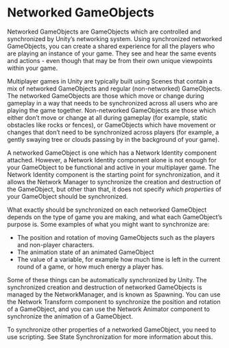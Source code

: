 # Networked GameObjects

Networked GameObjects are GameObjects which are controlled and synchronized by Unity’s networking system. Using synchronized networked GameObjects, you can create a shared experience for all the players who are playing an instance of your game. They see and hear the same events and actions - even though that may be from their own unique viewpoints within your game.

Multiplayer games in Unity are typically built using Scenes that contain a mix of networked GameObjects and regular (non-networked) GameObjects. The networked GameObjects are those which move or change during gameplay in a way that needs to be synchronized across all users who are playing the game together. Non-networked GameObjects are those which either don’t move or change at all during gameplay (for example, static obstacles like rocks or fences), or GameObjects which have movement or changes that don’t need to be synchronized across players (for example, a gently swaying tree or clouds passing by in the background of your game).

A networked GameObject is one which has a Network Identity component attached. However, a Network Identity component alone is not enough for your GameObject to be functional and active in your multiplayer game. The Network Identity component is the starting point for synchronization, and it allows the Network Manager to synchronize the creation and destruction of the GameObject, but other than that, it does not specify *which properties* of your GameObject should be synchronized.

What exactly should be synchronized on each networked GameObject depends on the type of game you are making, and what each GameObject’s purpose is. Some examples of what you might want to synchronize are:

-   The position and rotation of moving GameObjects such as the players and non-player characters.
-   The animation state of an animated GameObject
-   The value of a variable, for example how much time is left in the current round of a game, or how much energy a player has.

Some of these things can be automatically synchronized by Unity. The synchronized creation and destruction of networked GameObjects is managed by the NetworkManager, and is known as Spawning. You can use the Network Transform component to synchronize the position and rotation of a GameObject, and you can use the Network Animator component to synchronize the animation of a GameObject.

To synchronize other properties of a networked GameObject, you need to use scripting. See State Synchronization for more information about this.
